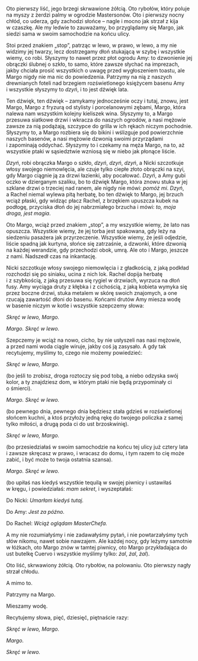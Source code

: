Oto pierwszy liść, jego brzegi skrwawione żółcią. Oto rybołów, który poluje na myszy z&nbsp;żerdzi palmy w&nbsp;ogrodzie Mastersonów. Oto i&nbsp;pierwszy nocny chłód, co uderza, gdy zachodzi słońce – nagle i&nbsp;mocno jak strzał z&nbsp;kija w&nbsp;czaszkę. Ale my ledwie to zauważamy, bo przyglądamy się&nbsp;Margo, jak siedzi sama w&nbsp;swoim samochodzie na końcu ulicy.

Stoi przed znakiem „stop”, patrząc w&nbsp;lewo, w&nbsp;prawo, w&nbsp;lewo, a&nbsp;my nie widzimy jej twarzy, lecz dostrzegamy dłoń stukającą w&nbsp;szybę i&nbsp;wszystkie wiemy, co robi. Słyszymy to nawet przez płot ogrodu Amy: to dzwonienie jej obrączki ślubnej o&nbsp;szkło, to samo, które zawsze słychać na imprezach, jakby chciała prosić wszystkich o&nbsp;uwagę przed wygłoszeniem toastu, ale Margo nigdy nie ma nic do powiedzenia. Patrzymy na nią z&nbsp;naszych drewnianych foteli nad brzegiem rozświetlonego księżycem basenu Amy i&nbsp;wszystkie słyszymy to *dzyń*, i&nbsp;to jest dźwięk lata.

Ten dźwięk, ten dźwięk – zamykamy jednocześnie oczy i&nbsp;tutaj, znowu, jest Margo, Margo z&nbsp;fryzurą od stylisty i&nbsp;porcelanowymi zębami, Margo, która nalewa nam wszystkim kolejny kieliszek wina. Słyszymy to, a&nbsp;Margo przesuwa siatkowe drzwi i&nbsp;wkracza do naszych ogrodów, a&nbsp;nasi mężowie zawsze za nią podążają, szczypce do grilla w&nbsp;ich rękach niczym pochodnie. Słyszymy to, a&nbsp;Margo rozbiera się do bikini i&nbsp;wślizguje pod powierzchnie naszych basenów, a&nbsp;nasi mężowie dzwonią swoimi przyrządami i&nbsp;zapominają oddychać. Słyszymy to i&nbsp;czekamy na męża Margo, na to, aż wszystkie ptaki w&nbsp;sąsiedztwie wzniosą się w&nbsp;niebo jak płonące liście.

*Dzyń*, robi obrączka Margo o&nbsp;szkło, *dzyń*, *dzyń*, *dzyń*, a&nbsp;Nicki szczotkuje włosy swojego niemowlęcia, ale czuje tylko ciepłe złoto obrączki na szyi, gdy Margo ciągnie ją za drzwi łazienki, aby pocałować. *Dzyń*, a&nbsp;Amy gubi oczko w&nbsp;dzierganym szaliku, bo to dźwięk Margo, która znowu stuka w&nbsp;jej szklane drzwi o&nbsp;trzeciej nad ranem, ale nigdy nie mówi: *pomóż mi*. *Dzyń*, a&nbsp;Rachel niemal wylewa pitą herbatę, bo ten dźwięk to Margo, jej brzuch wciąż płaski, gdy widząc płacz Rachel, z&nbsp;brzękiem upuszcza kubek na podłogę, przyciska dłoń do jej nabrzmiałego brzucha i&nbsp;mówi: *to, moja droga, jest magia*.

Oto Margo, wciąż przed znakiem „stop”, a&nbsp;my wszystkie wiemy, że lato nas opuszcza. Wszystkie wiemy, że jej torba jest spakowana, gdy leży na siedzeniu pasażera jak przyrzeczenie. Wszystkie wiemy, że jeśli odjedzie, liście spadną jak kurtyna, słońce się zatrzaśnie, a&nbsp;dzwonki, które dzwonią na każdej werandzie, gdy przechodzi obok, umrą. Ale oto i&nbsp;Margo, jeszcze z&nbsp;nami. Nadszedł czas na inkantację.

Nicki szczotkuje włosy swojego niemowlęcia i&nbsp;z&nbsp;gładkością, z&nbsp;jaką podkład rozchodzi się po siniaku, ucina z&nbsp;nich lok. Rachel dopija herbatę i&nbsp;z&nbsp;szybkością, z&nbsp;jaką przesuwa się rygiel w&nbsp;drzwiach, wyrzuca na dłoń fusy. Amy wyciąga druty z&nbsp;kłębka i&nbsp;z&nbsp;cichością, z&nbsp;jaką kobieta wymyka się przez boczne drzwi, stuka metalem w&nbsp;skórę swoich znajomych, a&nbsp;one rzucają zawartość dłoni do basenu. Końcami drutów Amy miesza wodę w&nbsp;basenie niczym w&nbsp;kotle i&nbsp;wszystkie szepczemy słowa:

*Skręć w&nbsp;lewo, Margo.*

*Margo. Skręć w&nbsp;lewo.*

Szepczemy je wciąż na nowo, cicho, by nie usłyszeli nas nasi mężowie, a&nbsp;przed nami woda ciągle wiruje, jakby coś ją zasysało. A&nbsp;gdy tak recytujemy, myślimy to, czego nie możemy powiedzieć:

*Skręć w&nbsp;lewo, Margo.*

(bo jeśli to zrobisz, droga roztoczy się pod tobą, a&nbsp;niebo odzyska swój kolor, a&nbsp;ty znajdziesz dom, w&nbsp;którym ptaki nie będą przypominały ci o&nbsp;śmierci).

*Margo. Skręć w&nbsp;lewo.*

(bo pewnego dnia, pewnego dnia będziesz stała gdzieś w&nbsp;rozświetlonej słońcem kuchni, a&nbsp;ktoś przyłoży jedną rękę do twojego policzka z&nbsp;samej tylko miłości, a&nbsp;drugą poda ci do ust brzoskwinię).

*Skręć w&nbsp;lewo, Margo.*

(bo przesiedziałaś w&nbsp;swoim samochodzie na końcu tej ulicy już cztery lata i&nbsp;zawsze skręcasz w&nbsp;prawo, i&nbsp;wracasz do domu, i&nbsp;tym razem to cię może zabić, i&nbsp;być może to twoja ostatnia szansa).

*Margo. Skręć w&nbsp;lewo.*

(bo upiłaś nas kiedyś wszystkie tequilą w&nbsp;swojej piwnicy i&nbsp;ustawiłaś w&nbsp;kręgu, i&nbsp;powiedziałaś: *mam sekret*, i&nbsp;wyszeptałaś:

Do Nicki: *Umarłam kiedyś tutaj.*

Do Amy: *Jest za późno.*

Do Rachel: *Wciąż oglądam MasterChefa.*

A my nie rozumiałyśmy i&nbsp;nie zadawałyśmy pytań, i&nbsp;nie powtarzałyśmy tych słów nikomu, nawet sobie nawzajem. Ale każdej nocy, gdy leżymy samotnie w&nbsp;łóżkach, oto Margo znów w&nbsp;tamtej piwnicy, oto Margo przykładająca do ust butelkę Cuervo i&nbsp;wszystkie myślimy tylko: *żal*, *żal*, *żal*).

Oto liść, skrwawiony żółcią. Oto rybołów, na polowaniu. Oto pierwszy nagły strzał chłodu.

A mimo to.

Patrzymy na Margo.

Mieszamy wodę.

Recytujemy słowa, pięć, dziesięć, piętnaście razy:

*Skręć w&nbsp;lewo, Margo.*

*Margo.*

*Skręć w&nbsp;lewo.*